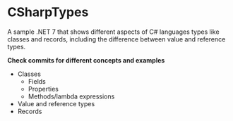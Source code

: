 # CSharpTypes
A sample .NET 7 that shows different aspects of C# languages types like classes and records, including the difference between value and reference types.

**Check commits for different concepts and examples**

 - Classes
   - Fields
   - Properties
   - Methods/lambda expressions
 - Value and reference types
 - Records